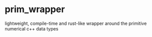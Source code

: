 # prim_wrapper
 lightweight, compile-time and rust-like wrapper around the primitive numerical c++ data types
